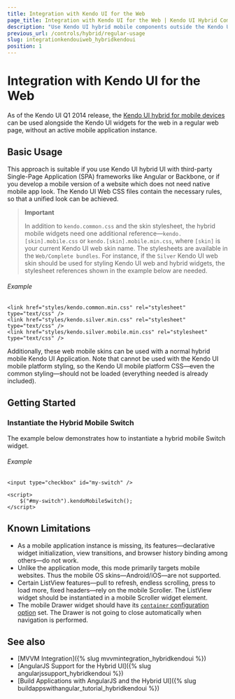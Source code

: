 ```yaml
---
title: Integration with Kendo UI for the Web
page_title: Integration with Kendo UI for the Web | Kendo UI Hybrid Components
description: "Use Kendo UI hybrid mobile components outside the Kendo UI mobile application container."
previous_url: /controls/hybrid/regular-usage
slug: integrationkendouiweb_hybridkendoui
position: 1
---
```


# Integration with Kendo UI for the Web

As of the Kendo UI Q1 2014 release, the [Kendo UI hybrid for mobile devices](http://demos.telerik.com/kendo-ui/m/index) can be used alongside the Kendo UI widgets for the web in a regular web page, without an active mobile application instance.

## Basic Usage

This approach is suitable if you use Kendo UI hybrid UI with third-party Single-Page Application (SPA) frameworks like Angular or Backbone, or if you develop a mobile version of a website which does not need native mobile app look. The Kendo UI Web CSS files contain the necessary rules, so that a unified look can be achieved.

> **Important**
>
> In addition to `kendo.common.css` and the skin stylesheet, the hybrid mobile widgets need one additional reference&mdash;`kendo.[skin].mobile.css` or `kendo.[skin].mobile.min.css`, where `[skin]` is your current Kendo UI web skin name. The stylesheets are available in the `Web/Complete bundles`. For instance, if the `Silver` Kendo UI web skin should be used for styling Kendo UI web and hybrid widgets, the stylesheet references shown in the example below are needed.

###### Example

    <link href="styles/kendo.common.min.css" rel="stylesheet" type="text/css" />
    <link href="styles/kendo.silver.min.css" rel="stylesheet" type="text/css" />
    <link href="styles/kendo.silver.mobile.min.css" rel="stylesheet" type="text/css" />

Additionally, these web mobile skins can be used with a normal hybrid mobile Kendo UI Application. Note that cannot be used with the Kendo UI mobile platform styling, so the Kendo UI mobile platform CSS&mdash;even the common styling&mdash;should not be loaded (everything needed is already included).

## Getting Started

### Instantiate the Hybrid Mobile Switch

The example below demonstrates how to instantiate a hybrid mobile Switch widget.

###### Example

    <input type="checkbox" id="my-switch" />

    <script>
        $("#my-switch").kendoMobileSwitch();
    </script>

## Known Limitations

- As a mobile application instance is missing, its features&mdash;declarative widget initialization, view transitions, and browser history binding among others&mdash;do not work.
- Unlike the application mode, this mode primarily targets mobile websites. Thus the mobile OS skins&mdash;Android/iOS&mdash;are not supported.
- Certain ListView features&mdash;pull to refresh, endless scrolling, press to load more, fixed headers&mdash;rely on the mobile Scroller. The ListView widget should be instantiated in a mobile Scroller widget element.
- The mobile Drawer widget should have its [`container` configuration option](/api/javascript/mobile/ui/drawer/configuration/container) set. The Drawer is not going to close automatically when navigation is performed.

## See also

* [MVVM Integration]({% slug mvvmintegration_hybridkendoui %})
* [AngularJS Support for the Hybrid UI]({% slug angularjssupport_hybridkendoui %})
* [Build Applications with AngularJS and the Hybrid UI]({% slug buildappswithangular_tutorial_hybridkendoui %})
